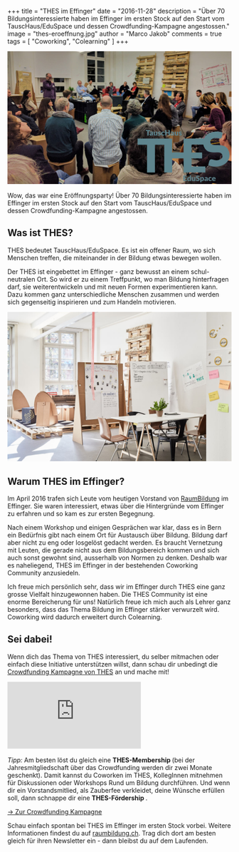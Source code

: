+++
title = "THES im Effinger"
date = "2016-11-28"
description = "Über 70 Bildungsinteressierte haben im Effinger im ersten Stock auf den Start vom TauscHaus/EduSpace und dessen Crowdfunding-Kampagne angestossen."
image = "thes-eroeffnung.jpg"
author = "Marco Jakob"
comments = true
tags = [ "Coworking", "Colearning" ]
+++

![TauscHaus/EduSpace Logo](thes-eroeffnung.jpg)

<div class="lead">
  Wow, das war eine Eröffnungsparty! Über 70 Bildungsinteressierte haben im Effinger im ersten Stock auf den Start vom TauscHaus/EduSpace und dessen Crowdfunding-Kampagne angestossen.
</div>


## Was ist THES?

THES bedeutet TauscHaus/EduSpace. Es ist ein offener Raum, wo sich Menschen treffen, die miteinander in der Bildung etwas bewegen wollen.

Der THES ist eingebettet im Effinger - ganz bewusst an einem schul-neutralen Ort. So wird er zu einem Treffpunkt, wo man Bildung hinterfragen darf, sie weiterentwickeln und mit neuen Formen experimentieren kann. Dazu kommen ganz unterschiedliche Menschen zusammen und werden sich gegenseitig inspirieren und zum Handeln motivieren.

![THES im Effinger](thes-im-effinger.jpg)


## Warum THES im Effinger?

Im April 2016 trafen sich Leute vom heutigen Vorstand von [RaumBildung](http://www.raumbildung.ch/) im Effinger. Sie waren interessiert, etwas über die Hintergründe vom Effinger zu erfahren und so kam es zur ersten Begegnung.

Nach einem Workshop und einigen Gesprächen war klar, dass es in Bern ein Bedürfnis gibt nach einem Ort für Austausch über Bildung. Bildung darf aber nicht zu eng oder losgelöst gedacht werden. Es braucht Vernetzung mit Leuten, die gerade nicht aus dem Bildungsbereich kommen und sich auch sonst gewohnt sind, ausserhalb von Normen zu denken. Deshalb war es naheliegend, THES im Effinger in der bestehenden Coworking Community anzusiedeln.

Ich freue mich persönlich sehr, dass wir im Effinger durch THES eine ganz grosse Vielfalt hinzugewonnen haben. Die THES Community ist eine enorme Bereicherung für uns! Natürlich freue ich mich auch als Lehrer ganz besonders, dass das Thema Bildung im Effinger stärker verwurzelt wird. Coworking wird dadurch erweitert durch Colearning.


## Sei dabei!

Wenn dich das Thema von THES interessiert, du selber mitmachen oder einfach diese Initiative unterstützen willst, dann schau dir unbedingt die [Crowdfunding Kampagne von THES](https://wemakeit.com/projects/thes-cokreationsraeume) an und mache mit!

<p>
<div class="embed-responsive embed-responsive-16by9">
  <iframe class="embed-responsive-item" src="https://player.vimeo.com/video/190779508" frameborder="0" allowfullscreen></iframe>
</div>
</p>

*Tipp:* Am besten löst du gleich eine <strong class="text-nowrap"><i class="fa fa-user"></i> THES-Membership <i class="fa fa-user"></i></strong> (bei der Jahresmitgliedschaft über das Crowdfunding werden dir zwei Monate geschenkt). Damit kannst du Coworken im THES, KollegInnen mitnehmen für Diskussionen oder Workshops Rund um Bildung durchführen. Und wenn dir ein Vorstandsmitlied, als Zauberfee verkleidet, deine Wünsche erfüllen soll, dann schnappe dir eine <strong class="text-nowrap"><i class="fa fa-magic"></i> THES-Fördership <i class="fa fa-magic"></i></strong>.

<a href="https://wemakeit.com/projects/thes-cokreationsraeume" class="btn btn-mod btn-medium btn-round mb-10">&rarr; Zur Crowdfunding Kampagne</a>

Schau einfach spontan bei THES im Effinger im ersten Stock vorbei. Weitere Informationen findest du auf [raumbildung.ch](http://www.raumbildung.ch). Trag dich dort am besten gleich für ihren Newsletter ein - dann bleibst du auf dem Laufenden.
